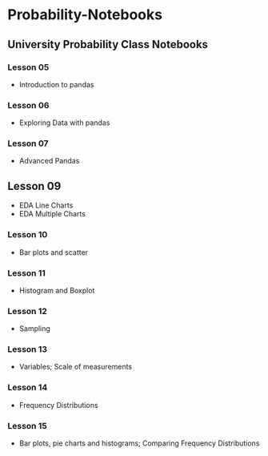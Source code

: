 # Probability-Notebooks
## University Probability Class Notebooks

### Lesson 05
- Introduction to pandas

### Lesson 06
- Exploring Data with pandas

### Lesson 07
- Advanced Pandas

## Lesson 09
- EDA Line Charts
- EDA Multiple Charts

### Lesson 10
- Bar plots and scatter

### Lesson 11
- Histogram and Boxplot
### Lesson 12
- Sampling

### Lesson 13
- Variables; Scale of measurements

### Lesson 14
- Frequency Distributions

### Lesson 15
- Bar plots, pie charts and histograms; Comparing Frequency Distributions
